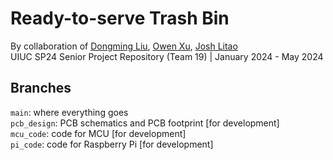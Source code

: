 # Ready-to-serve Trash Bin
By collaboration of [Dongming Liu](https://github.com/MeanPaper), [Owen Xu](https://github.com/jinyuxu2), [Josh Litao](https://github.com/jlitao2) <br>
UIUC SP24 Senior Project Repository (Team 19) | January 2024 - May 2024


## Branches
`main`: where everything goes <br>
`pcb_design`: PCB schematics and PCB footprint [for development] <br>
`mcu_code`: code for MCU [for development] <br>
`pi_code`: code for Raspberry Pi [for development]


